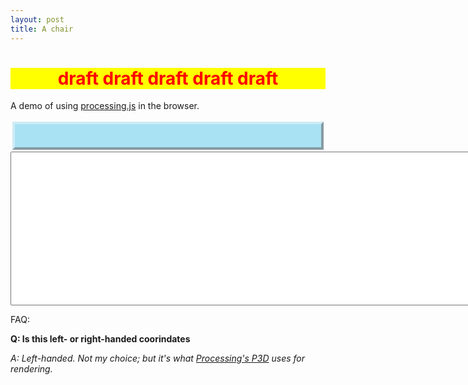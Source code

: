 ```yaml
---
layout: post
title: A chair
---
```


<center><h1 style="color: red; background-color: yellow;">draft draft draft draft draft</h1></center>


<script src="/assets/processing.min.js"></script>

<script>
  window.onload=function(){
    var site_div = document.getElementsByClassName("site")[0];
    site_div.style.width="100%";

    window.location.hash = "app_hash";
  };

  function ui_log(s) {
    var l = document.getElementById("app-log");
    l.value = s + "\n" + l.value;
  }
</script>


<p>
A demo of using <a href="http://processingjs.org">processing.js</a> in the browser.
</p>

<a name="app_hash"></a>

<div style="padding:3px">
<center><div style="border:4px outset #CEECF5; padding:10px; background-color:#A9E2F3">
<canvas data-processing-sources="/assets/a-chair/chair.pde"></canvas><br>
</div></center>
</div>

<center>
<textarea id="app-log" style="font: 11px Courier New" rows="20" cols="160"></textarea>
</center>

FAQ:

__Q: Is this left- or right-handed coorindates__

_A: Left-handed. Not my choice; but it's what [Processing's P3D](https://www.processing.org/tutorials/p3d/) uses for rendering._
